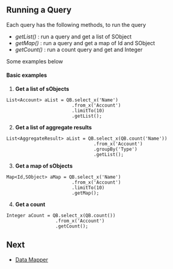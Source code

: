 ## Running a Query

Each query has the following methods, to run the query

* _getList()_  : run a query and get a list of SObject
* _getMap()_ : run a query and get a map of Id and SObject 
* _getCount()_ : run a count query and get and Integer

Some examples below 

#### Basic examples

1. **Get a list of sObjects**

  ```apex
  List<Account> aList = QB.select_x('Name')
                          .from_x('Account')
                          .limitTo(10)
                          .getList();
  ```

2. **Get a list of aggregate results**

  ```apex
  List<AggregateResult> aList = QB.select_x(QB.count('Name'))
                                  .from_x('Account')
                                  .groupBy('Type')
                                  .getList();
  ```
  
3. **Get a map of sObjects**

  ```apex
  Map<Id,SObject> aMap = QB.select_x('Name')
                          .from_x('Account')
                          .limitTo(10)
                          .getMap();
  ```

4. **Get a count**

  ```apex
  Integer aCount = QB.select_x(QB.count())
                    .from_x('Account')
                    .getCount();
  ```

## Next

* [Data Mapper](../DM.md) 
